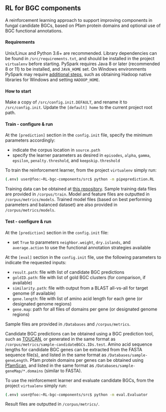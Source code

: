 ## **RL for BGC components**
A reinforcement learning approach to support improving components in fungal candidate BGCs, based on Pfam protein domains and optional use of BGC functional annotations.


#### **Requirements**

Unix/Linux and Python 3.6+ are recommended. 
Library dependencies can be found in `/src/requirements.txt`, and should be installed in the project `virtualenv` before starting.
PySpark requires Java 8 or later (recommended 8 or 11) to be installed, and `JAVA_HOME` set.
On Windows environments PySpark may require [additional steps](https://cwiki.apache.org/confluence/display/HADOOP2/WindowsProblems), such as obtaining Hadoop native libraries for Windows and setting `HADOOP_HOME`.

#### **How to start**

Make a copy of `/src/config.init.DEFAULT`, and rename it to `/src/config.init`. Update the `[default] home` to the current project root path.

#### **Train - configure & run**

At the `[prediction]` section  in the `config.init` file, specify the minimum parameters accordingly:
- indicate the corpus location in `source.path`
- specify the learner parameters as desired in `episodes`, `alpha`, `gamma`, `epsilon`, `penalty.threshold`, and `keepskip.threshold` 


To train the reinforcement learner, from the project `virtualenv` simply run:

```bash
(.env) user@foo:~RL-bgc-components/src$ python -m pipeprediction.RL
```

Training data can be obtained at [this repository](https://github.com/bioinfoUQAM/fungalbgcdata).
Sample training data files are provided in `/corpus/train`.
Model and feature files are outputted in `/corpus/metrics/models`.
Trained model files (based on best performing parameters and balanced dataset) are also provided in `/corpus/metrics/models`.


#### **Test - configure & run**

At the `[prediction]` section  in the `config.init` file: 
- set `True` to parameters `neighbor.weight`, `dry.islands`, and `average.action`  to use the functional annotation strategies available

At the `[eval]` section  in the `config.init` file, use the following parameters to indicate the requested inputs: 
- `result.path`: file with list of candidate BGC predictions 
- `goldID.path`: file with list of gold BGC clusters (for comparison, if available)
- `similarity.path`: file with output from a BLAST all-vs-all for target genome (if available)
- `gene.length`: file with list of amino acid length for each gene (or designated genome regions)
- `gene.map`: path for all files of domains per gene (or designated genome regions)

Sample files are provided in `/Databases` and `/corpus/metrics`.

Candidate BGC predictions can be obtained using a BGC prediction tool, such as [TOUCAN](https://github.com/bioinfoUQAM/TOUCAN), or generated in the same format as `/corpus/metrics/sample-candidateBGCs.IDs.test`.
Amino acid sequence lengths for candidate BGC genes can be extracted from the FASTA sequence file(s), and listed in the same format as `/Databases/sample-geneLength`.
Pfam protein domains per genes can be obtained using [PfamScan](https://www.ebi.ac.uk/Tools/pfa/pfamscan/), and listed in the same format as `/Databases/sample-geneMap/*.domains` (similar to FASTA). 

To use the reinforcement learner and evaluate candidate BGCs, from the project `virtualenv` simply run:

```bash
(.env) user@foo:~RL-bgc-components/src$ python -m eval.Evaluator
```

Result files are outputted in `/corpus/metrics/`.
